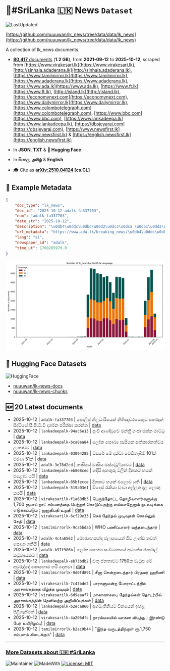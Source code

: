 # 📄#SriLanka 🇱🇰 News `Dataset`

![LastUpdated](https://img.shields.io/badge/last_updated-2025--10--12_16:44:22-green)

[https://github.com/nuuuwan/lk_news/tree/data/data/lk_news](https://github.com/nuuuwan/lk_news/tree/data/data/lk_news)

A collection of lk_news documents.

- [**80,417** documents](https://github.com/nuuuwan/lk_news/tree/data/data/lk_news) (**1.2 GB**), from **2021-09-12** to **2025-10-12**, scraped from [https://www.virakesari.lk](https://www.virakesari.lk), [http://sinhala.adaderana.lk](http://sinhala.adaderana.lk), [https://www.tamilmirror.lk](https://www.tamilmirror.lk), [https://www.adaderana.lk](https://www.adaderana.lk), [https://www.ada.lk](https://www.ada.lk), [https://www.ft.lk](https://www.ft.lk), [http://island.lk](http://island.lk), [https://economynext.com](https://economynext.com), [https://www.dailymirror.lk](https://www.dailymirror.lk), [https://www.colombotelegraph.com](https://www.colombotelegraph.com), [https://www.bbc.com](https://www.bbc.com), [https://www.lankadeepa.lk](https://www.lankadeepa.lk), [https://dbsjeyaraj.com](https://dbsjeyaraj.com), [https://www.newsfirst.lk](https://www.newsfirst.lk) & [https://english.newsfirst.lk](https://english.newsfirst.lk)

- In **JSON**, **TXT** & **🤗 Hugging Face**

- In **සිංහල**, **தமிழ்** & **English**

- 🎓 Cite as **[arXiv:2510.04124](https://arxiv.org/abs/2510.04124) [cs.CL]**

## 📝 Example Metadata

```json
{
    "doc_type": "lk_news",
    "doc_id": "2025-10-12-adalk-fa337703",
    "num": "adalk-fa337703",
    "date_str": "2025-10-12",
    "description": "\u0db4\u0ddc\u0dbd\u0dd2\u0dc3\u0dca \u0db1\u0dd2\u0dbd\u0db0\u0dcf\u0dbb\u0dd2\u0dba\u0dd9\u0d9a\u0dca \u0db1\u0dd3\u0dad\u0dd2\u0da5\u0dc0\u0dbb\u0dba\u0dd9\u0d9a\u0dd4\u0da7 \u0db4\u0dc4\u0dbb\u0daf\u0dd4\u0db1\u0dca \u0dc3\u0dd2\u0daf\u0dca\u0db0\u0dd2\u0dba\u0dda \u0dc3\u0dd3.\u0dc3\u0dd3.\u0da7\u0dd3.\u0dc0\u0dd3 \u0daf\u0dbb\u0dca\u0dc1\u0db1 \u0db4\u0dbb\u0dd3\u0d9a\u0dca\u0dc2\u0dcf \u0d9a\u0dbb\u0db1\u0dca\u0db1",
    "url_metadata": "https://www.ada.lk/breaking_news/\u0db4\u0ddc\u0dbd\u0dd2\u0dc3\u0dca-\u0db1\u0dd2\u0dbd\u0db0\u0dcf\u0dbb\u0dd2\u0dba\u0dd9\u0d9a\u0dca-\u0db1\u0dd3\u0dad\u0dd2\u0da5\u0dc0\u0dbb\u0dba\u0dd9\u0d9a\u0dd4\u0da7-\u0db4\u0dc4\u0dbb\u0daf\u0dd4\u0db1\u0dca-\u0dc3\u0dd2\u0daf\u0dca\u0db0\u0dd2\u0dba\u0dda-\u0dc3\u0dd3-\u0dc3\u0dd3-\u0da7\u0dd3-\u0dc0\u0dd3-\u0daf\u0dbb\u0dca\u0dc1\u0db1-\u0db4\u0dbb\u0dd3\u0d9a\u0dca\u0dc2\u0dcf-\u0d9a\u0dbb\u0db1\u0dca\u0db1/11-419042",
    "lang": "si",
    "newspaper_id": "adalk",
    "time_ut": 1760265979.0
}
```

![Chart](https://raw.githubusercontent.com/nuuuwan/lk_news/refs/heads/data/data/lk_news/docs_by_month_and_lang.png)

## 🤗 Hugging Face Datasets

![HuggingFace](https://img.shields.io/badge/-HuggingFace-FDEE21?style=for-the-badge&logo=HuggingFace)

- [nuuuwan/lk-news-docs](https://huggingface.co/datasets/nuuuwan/lk-news-docs)
- [nuuuwan/lk-news-chunks](https://huggingface.co/datasets/nuuuwan/lk-news-chunks)

## 🆕 20 Latest documents

- 2025-10-12 | `adalk-fa337703` | පොලිස් නිලධාරියෙක් නීතිඥවරයෙකුට පහරදුන් සිද්ධියේ සී.සී.ටී.වී දර්ශන පරීක්ෂා කරන්න | [data](https://github.com/nuuuwan/lk_news/tree/data/data/lk_news/2020s/2025/2025-10-12-adalk-fa337703)
- 2025-10-12 | `lankadeepalk-94ac6e13` | පුංචි ආණ්ඩුවේ මන්ත්‍රී ගංජා එක්ක මාට්ටු | [data](https://github.com/nuuuwan/lk_news/tree/data/data/lk_news/2020s/2025/2025-10-12-lankadeepalk-94ac6e13)
- 2025-10-12 | `lankadeepalk-bca8ea84` | ලෝක සෞඛ්‍ය සැසියක සත්කාරකත්වය ලංකාවට | [data](https://github.com/nuuuwan/lk_news/tree/data/data/lk_news/2020s/2025/2025-10-12-lankadeepalk-bca8ea84)
- 2025-10-12 | `lankadeepalk-03094285` | වසරේ මේ දක්වා වෙඩිතැබීම් 101ක් මරණ 51ක් | [data](https://github.com/nuuuwan/lk_news/tree/data/data/lk_news/2020s/2025/2025-10-12-lankadeepalk-03094285)
- 2025-10-12 | `adalk-3e78d2cd` | කාසියේ වාසිය ඔස්ට්‍රේලියාවට | [data](https://github.com/nuuuwan/lk_news/tree/data/data/lk_news/2020s/2025/2025-10-12-adalk-3e78d2cd)
- 2025-10-12 | `lankadeepalk-eb808ced` | හදිසි අනතුරු වලින් දිනකට හයක් එළොව යයි | [data](https://github.com/nuuuwan/lk_news/tree/data/data/lk_news/2020s/2025/2025-10-12-lankadeepalk-eb808ced)
- 2025-10-12 | `lankadeepalk-85bfecce` | දිනකට හයක් එලොව යති | [data](https://github.com/nuuuwan/lk_news/tree/data/data/lk_news/2020s/2025/2025-10-12-lankadeepalk-85bfecce)
- 2025-10-12 | `lankadeepalk-519a03e1` | විදෙස් රැකියා වංචා අල්ලන දැල ලොකු කරයි | [data](https://github.com/nuuuwan/lk_news/tree/data/data/lk_news/2020s/2025/2025-10-12-lankadeepalk-519a03e1)
- 2025-10-12 | `virakesarilk-f1a68db3` | பெருந்தோட்ட தொழிலாளர்களுக்கு 1,700 ரூபாய் நாட் சம்பளத்தை பெற்றுக் கொடுப்பதற்கு எவ்வாறேனும் நடவடிக்கை எடுக்கப்படும் ; ஜனாதிபதி உறுதி | [data](https://github.com/nuuuwan/lk_news/tree/data/data/lk_news/2020s/2025/2025-10-12-virakesarilk-f1a68db3)
- 2025-10-12 | `virakesarilk-6cf29e33` | செக் தேர்தல் முடிவுகள் சொல்லும் சேதி | [data](https://github.com/nuuuwan/lk_news/tree/data/data/lk_news/2020s/2025/2025-10-12-virakesarilk-6cf29e33)
- 2025-10-12 | `tamilmirrorlk-9ca5bdab` | WHO பணிப்பாளர்  வந்தடைந்தார் | [data](https://github.com/nuuuwan/lk_news/tree/data/data/lk_news/2020s/2025/2025-10-12-tamilmirrorlk-9ca5bdab)
- 2025-10-12 | `adalk-4c4a6562` | මොරගහකන්ද ජලාශයෙන් ජීව උණ්ඩ තවත් සොයා ගනියි | [data](https://github.com/nuuuwan/lk_news/tree/data/data/lk_news/2020s/2025/2025-10-12-adalk-4c4a6562)
- 2025-10-12 | `adalk-b97f986b` | ලෝක සෞඛ්‍ය සංවිධානයේ අධ්‍යක්ෂ ජනරාල් කටුනායකට | [data](https://github.com/nuuuwan/lk_news/tree/data/data/lk_news/2020s/2025/2025-10-12-adalk-b97f986b)
- 2025-10-12 | `lankadeepalk-eb73bdb2` | වතු ජනතාවට 1750ක වැටුප මේ අවුරුද්දේ කොහොම හරි දෙනවා | [data](https://github.com/nuuuwan/lk_news/tree/data/data/lk_news/2020s/2025/2025-10-12-lankadeepalk-eb73bdb2)
- 2025-10-12 | `tamilmirrorlk-9d0fd891` | சீனா சென்றடைந்தார் பி​ரதமர் ஹரிணி | [data](https://github.com/nuuuwan/lk_news/tree/data/data/lk_news/2020s/2025/2025-10-12-tamilmirrorlk-9d0fd891)
- 2025-10-12 | `virakesarilk-7c47bde2` | பாராளுமன்ற போராட்டத்தில் அரசாங்கத்தை வீழ்த்த முடியும் | [data](https://github.com/nuuuwan/lk_news/tree/data/data/lk_news/2020s/2025/2025-10-12-virakesarilk-7c47bde2)
- 2025-10-12 | `virakesarilk-6d9eaaf7` | மாகாணசபை தேர்தல்கள் தொடர்பில் அரசாங்கத்தின் தெளிவற்ற அறிவிப்புக்கள் | [data](https://github.com/nuuuwan/lk_news/tree/data/data/lk_news/2020s/2025/2025-10-12-virakesarilk-6d9eaaf7)
- 2025-10-12 | `lankadeepalk-b2eca860` | අගමැතිනියට චීනයෙන් ඉහළ පිළිගැනීමක් | [data](https://github.com/nuuuwan/lk_news/tree/data/data/lk_news/2020s/2025/2025-10-12-lankadeepalk-b2eca860)
- 2025-10-12 | `virakesarilk-4a206dfc` | நாரம்மலயில் வாகன விபத்து ; இரண்டு பேர் உயிரிழப்பு! | [data](https://github.com/nuuuwan/lk_news/tree/data/data/lk_news/2020s/2025/2025-10-12-virakesarilk-4a206dfc)
- 2025-10-12 | `tamilmirrorlk-b2ac9b44` | ”இந்த வருடத்திற்குள் ரூ.1,750  சம்பளம் கிடைக்கும்” | [data](https://github.com/nuuuwan/lk_news/tree/data/data/lk_news/2020s/2025/2025-10-12-tamilmirrorlk-b2ac9b44)

---

### [More Datasets about 🇱🇰 #SriLanka](https://github.com/nuuuwan/lk_datasets)

![Maintainer](https://img.shields.io/badge/maintainer-nuuuwan-red)
![MadeWith](https://img.shields.io/badge/made_with-python-blue)
[![License: MIT](https://img.shields.io/badge/License-MIT-yellow.svg)](https://opensource.org/licenses/MIT)
